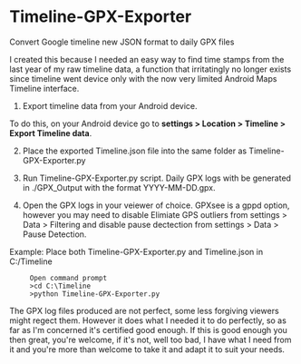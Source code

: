 # Timeline-GPX-Exporter
Convert Google timeline new JSON format to daily GPX files

I created this because I needed an easy way to find time stamps from the last year of my raw timeline data, a function that irritatingly no longer exists since timeline went device only with the now very limited Android Maps Timeline interface.

1. Export timeline data from your Android device. 

To do this, on your Android device go to **settings > Location > Timeline > Export Timeline data**.  

2. Place the exported Timeline.json file into the same folder as Timeline-GPX-Exporter.py

3. Run Timeline-GPX-Exporter.py script. Daily GPX logs with be generated in ./GPX_Output with the format YYYY-MM-DD.gpx. 

4. Open the GPX logs in your veiewer of choice. 
GPXsee is a gppd option, however you may need to disable Elimiate GPS outliers from settings > Data > Filtering 
and disable pause dectection from settings > Data > Pause Detection.

Example: Place both Timeline-GPX-Exporter.py and Timeline.json in C:/Timeline

         Open command prompt
         >cd C:\Timeline
         >python Timeline-GPX-Exporter.py

The GPX log files produced are not perfect, some less forgiving viewers might regect them. However it does what I needed it to do perfectly, so as far as I'm concerned it's certified good enough. If this is good enough you then great, you're welcome, if it's not, well too bad, I have what I need from it and you're more than welcome to take it and adapt it to suit your needs.
